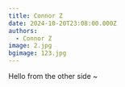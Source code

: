 ```yaml
---
title: Connor Z
date: 2024-10-20T23:08:00.000Z
authors:
  - Connor Z
image: 2.jpg
bgimage: 123.jpg
---
```

Hello from the other side ~ 
